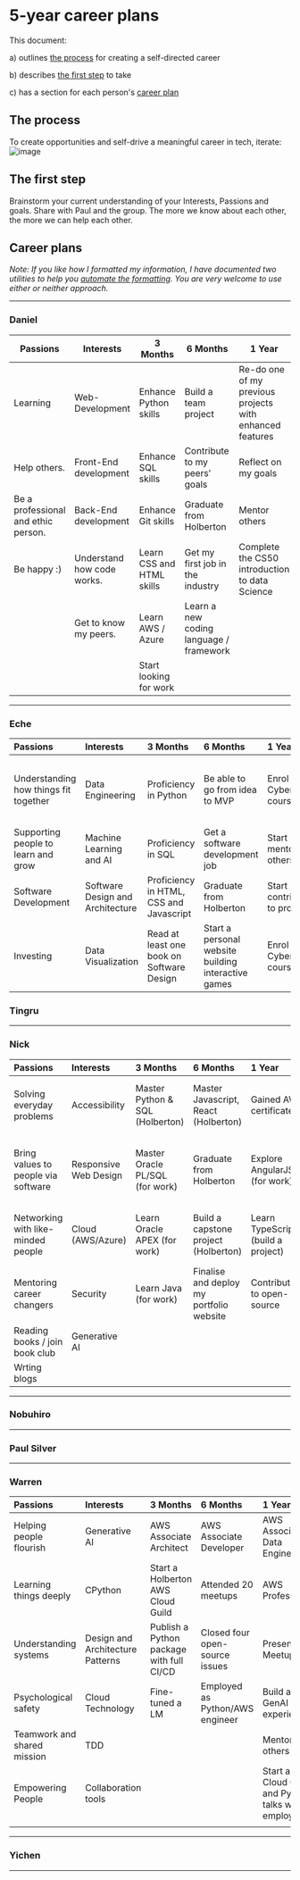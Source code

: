 # 5-year career plans
This document:

a) outlines [the process](#the-process) for creating a self-directed career

b) describes [the first step](#the-first-step) to take

c) has a section for each person's [career plan](#career-plans)

## The process
To create opportunities and self-drive a meaningful career in tech, iterate:
![image](https://github.com/WarrenTheRabbit/SelfDirectedCareers/assets/37808734/381259c6-24fa-4372-b6ee-9330c27b194b)

## The first step
Brainstorm your current understanding of your Interests, Passions and goals.
Share with Paul and the group. 
The more we know about each other, the more we can help each other.

## Career plans
_Note: If you like how I formatted my information, I have documented two utilities to help you [automate the formatting](automation.md). You are very welcome to use either or neither approach._

<hr>

### Daniel

| Passions                               | Interests                | 3 Months                               | 6 Months                                        | 1 Year                                               | 2 Years                                 | 5 Years                  |
|----------------------------------------|--------------------------|----------------------------------------|-------------------------------------------------|------------------------------------------------------|----------------------------------------|--------------------------|
| Learning                               | Web-Development         | Enhance Python skills                  | Build a team project                            | Re-do one of my previous projects with enhanced features | Keep learning                          | Be an experienced programmer |
| Help others.                           | Front-End development   | Enhance SQL skills                     | Contribute to my peers’ goals                  | Reflect on my goals                                  | Share my knowledge                     | Mentor others            |
| Be a professional and ethic person.    | Back-End development    | Enhance Git skills                     | Graduate from Holberton                        | Mentor others                                        | Mentor others                          | Start a start-up         |
| Be happy :)                            | Understand how code works. | Learn CSS and HTML skills             | Get my first job in the industry               | Complete the CS50 introduction to data Science     |                                          |                           |
|                                        | Get to know my peers.   | Learn AWS / Azure                     | Learn a new coding language / framework        |                                                      |                                        |                           |
|                                        |                          | Start looking for work                |                                                 |                                                      |                                        |                           |


<hr>

### Eche


| Passions                                   | Interests                               | 3 Months                                     | 6 Months                                              | 1 Year                                            | 2 Years                                                  | 5 Years                                           |
|:----------------------------------------|:-------------------------------------|:--------------------------------------------|:------------------------------------------------------|:--------------------------------------------------|:--------------------------------------------------------|:--------------------------------------------------|
| Understanding how things fit together   | Data Engineering                       | Proficiency in Python                         | Be able to go from idea to MVP                          | Enrol in a Cybersecurity course                    | Get involved with a team or teams building Applications | Understand what makes for software solution success |
| Supporting people to learn and grow      | Machine Learning and AI                | Proficiency in SQL                            | Get a software development job                          | Start mentoring others                             | Mentor others                                           | Invest in software companies                        |
| Software Development                    | Software Design and Architecture      | Proficiency in HTML, CSS and Javascript       | Graduate from Holberton                                | Start contributing to projects                     |                                                          | Mentor others                                       |
| Investing                               | Data Visualization                     | Read at least one book on Software Design     | Start a personal website building interactive games  | Enrol in a Cybersecurity course                    |                                                          |                                                     |


### Tingru

<hr>

### Nick

| Passions                             | Interests              | 3 Months                      | 6 Months                              | 1 Year                          | 2 Years                             | 5 Years                  |
|:-------------------------------------|:-----------------------|:------------------------------|:--------------------------------------|:--------------------------------|:-----------------------------------|:-------------------------|
| Solving everyday problems            | Accessibility          | Master Python & SQL (Holberton) | Master Javascript, React (Holberton)  | Gained AWS certificate(s)    | Revaluate if there is any value left at current workplace | Be in a managerial role |
| Bring values to people via software  | Responsive Web Design  | Master Oracle PL/SQL (for work) | Graduate from Holberton            | Explore AngularJS (for work) | Gained more AWS certificate(s)  | Give back to community by becoming a mentor  |
| Networking with like-minded people   | Cloud (AWS/Azure)      | Learn Oracle APEX (for work) | Build a capstone project (Holberton) | Learn TypeScript (build a project) |  Drop junior title to become mid-level dev  |  Keep up with the latest tech trend  |
| Mentoring career changers            | Security               | Learn Java (for work)           | Finalise and deploy my portfolio website  |  Contribute to open-source  |  Work in a health-tech company if opportunity arises  |                           |
| Reading books / join book club       | Generative AI          |                               |                                      |                                  |   Explore .NET & C#                |                           |
| Wrting blogs                         |                        |                               |                                       |                                 |                                    |                           |

<hr>

### Nobuhiro

<hr>

### Paul Silver

<hr>

### Warren

| Passions                                | Interests                        | 3 Months                      | 6 Months                              | 1 Year                          | 2 Years                             | 5 Years                  |
|:----------------------------------------|:---------------------------------|:------------------------------|:--------------------------------------|:--------------------------------|:-----------------------------------|:-------------------------|
| Helping people flourish                 | Generative AI                    | AWS Associate Architect     | AWS Associate Developer               | AWS Associate Data Engineer    | AWS Speciality                     | Contribute to core Python|
| Learning things deeply                 | CPython                          | Start a Holberton AWS Cloud Guild | Attended 20 meetups                 | AWS Professional                | AWS Speciality                     | Architect a system that helps people       |
| Understanding systems                  | Design and Architecture Patterns| Publish a Python package with full CI/CD            | Closed four open-source issues       | Present at a Meetup             | Create a programming language      |                           |
| Psychological safety                   | Cloud Technology                 | Fine-tuned a LM              | Employed as Python/AWS engineer     | Build a GenAI tutor experience | Create a CPython/Pytest/AWS/Design/GenAI Udemy course |                           |
| Teamwork and shared mission            | TDD               |                              |                                       | Mentoring others                | Helping to build GenAI systems     |                           |
| Empowering People                                         |  Collaboration tools                               |                              |                                       |  Start a Cloud Guild and Python talks where employed                               |                                    |                           |
|                                         |             |                              |                                       |                                 |                                    |                           |

<hr>

### Yichen

<hr>

